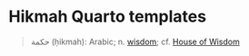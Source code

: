 # Hikmah Quarto templates

> حكمة (ḥikmah): Arabic; n. [wisdom](https://en.wikipedia.org/wiki/Hikmah); cf. [House of Wisdom](https://en.wikipedia.org/wiki/House_of_Knowledge)
